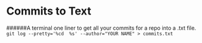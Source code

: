 # Commits to Text
######A terminal one liner to get all your commits for a repo into a .txt file.
`git log --pretty='%cd  %s' --author="YOUR NAME" > commits.txt`
